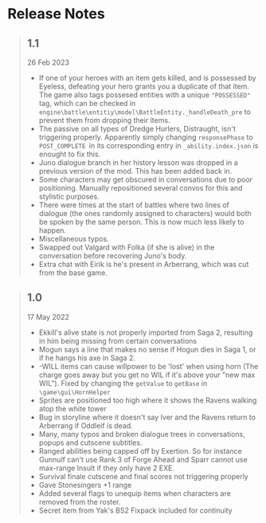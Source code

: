 # Release Notes
> ## 1.1
> 26 Feb 2023
> - If one of your heroes with an item gets killed, and is possessed by Eyeless, defeating your hero grants you a duplicate of that item. The game also tags possesed entities with a unique `"POSSESSED"` tag, which can be checked in `engine\battle\entitiy\model\BattleEntity._handleDeath_pre` to prevent them from dropping their items.
> - The passive on all types of Dredge Hurlers, Distraught, isn't triggering properly. Apparently simply changing `responsePhase` to `POST_COMPLETE `in its corresponding entry in `_ability.index.json` is enought to fix this.
> - Juno dialogue branch in her history lesson was dropped in a previous version of the mod. This has been added back in.
> - Some characters may get obscured in conversations due to poor positioning. Manually repositioned several convos for this and stylistic purposes.
> - There were times at the start of battles where two lines of dialogue (the ones randomly assigned to characters) would both be spoken by the same person. This is now much less likely to happen.
> - Miscellaneous typos.
> - Swapped out Valgard with Folka (if she is alive) in the conversation before recovering Juno's body.
> - Extra chat with Eirik is he's present in Arberrang, which was cut from the base game.

> ## 1.0
> 17 May 2022
> - Ekkill's alive state is not properly imported from Saga 2, resulting in him being missing from certain conversations
> - Mogun says a line that makes no sense if Hogun dies in Saga 1, or if he hangs his axe in Saga 2.
> - -WILL items can cause willpower to be 'lost' when using horn (The charge goes away but you get no WIL if it's above your "new max WIL"). Fixed by changing the `getValue` to `getBase` in `\game\gui\HornHelper`
> - Sprites are positioned too high where it shows the Ravens walking atop the white tower
> - Bug in storyline where it doesn't say Iver and the Ravens return to Arberrang if Oddleif is dead.
> - Many, many typos and broken dialogue trees in conversations, popups and cutscene subtitles.
> - Ranged abilities being capped off by Exertion. So for instance Gunnulf can't use Rank 3 of Forge Ahead and Sparr cannot use max-range Insult if they only have 2 EXE.
> - Survival finale cutscene and final scores not triggering properly
> - Gave Stonesingers +1 range
> - Added several flags to unequip items when characters are removed from the roster.
> - Secret item from Yak's BS2 Fixpack included for continuity